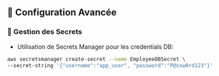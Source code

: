 ## 🔧 Configuration Avancée

### 🔐 Gestion des Secrets
- Utilisation de Secrets Manager pour les credentials DB:
```bash
aws secretsmanager create-secret --name EmployeeDBSecret \
--secret-string '{"username":"app_user", "password":"P@ssw0rd123"}'